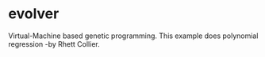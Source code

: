 # evolver
Virtual-Machine based genetic programming. This example does polynomial regression -by Rhett Collier.

